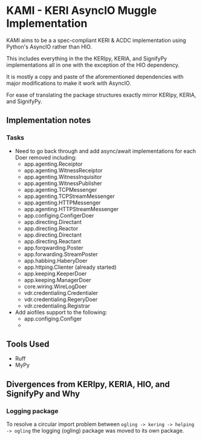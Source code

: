 # KAMI - KERI AsyncIO Muggle Implementation
KAMI aims to be a a spec-compliant KERI & ACDC implementation using Python's AsyncIO rather than HIO.

This includes everything in the the KERIpy, KERIA, and SignifyPy implementations all in one with the exception of the HIO dependency.

It is mostly a copy and paste of the aforementioned dependencies with major modifications to make it work with AsyncIO.

For ease of translating the package structures exactly mirror KERIpy, KERIA, and SignifyPy.


## Implementation notes

### Tasks

- Need to go back through and add async/await implementations for each Doer removed including:
  - app.agenting.Receiptor
  - app.agenting.WitnessReceiptor
  - app.agenting.WitnessInquisitor
  - app.agenting.WitnessPublisher
  - app.agenting.TCPMessenger
  - app.agenting.TCPStreamMessenger
  - app.agenting.HTTPMessenger
  - app.agenting.HTTPStreamMessenger
  - app.configing.ConfigerDoer
  - app.directing.Directant
  - app.directing.Reactor
  - app.directing.Directant
  - app.directing.Reactant
  - app.forqwarding.Poster
  - app.forwarding.StreamPoster
  - app.habbing.HaberyDoer
  - app.httping.Clienter (already started)
  - app.keeping.KeeperDoer
  - app.keeping.ManagerDoer
  - core.wiring.WireLogDoer
  - vdr.credentialing.Credentialer
  - vdr.credentialing.RegeryDoer
  - vdr.credentialing.Registrar
- Add aiofiles support to the following:
  - app.configing.Configer
  - 

## Tools Used
- Ruff 
- MyPy

## Divergences from KERIpy, KERIA, HIO, and SignifyPy and Why

### Logging package

To resolve a circular import problem between `ogling -> kering -> helping -> ogling` the 
logging (ogling) package was moved to its own package. 
